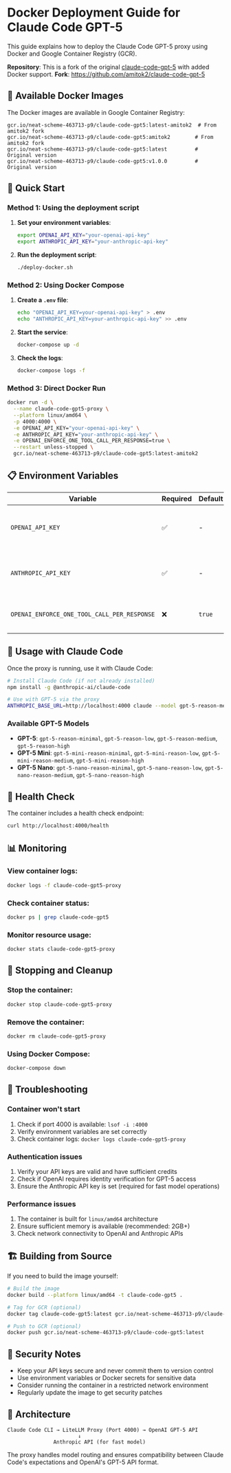 # Docker Deployment Guide for Claude Code GPT-5

This guide explains how to deploy the Claude Code GPT-5 proxy using Docker and Google Container Registry (GCR).

**Repository**: This is a fork of the original [claude-code-gpt-5](https://github.com/teremterem/claude-code-gpt-5) with added Docker support.
**Fork**: https://github.com/amitok2/claude-code-gpt-5

## 🐳 Available Docker Images

The Docker images are available in Google Container Registry:

```
gcr.io/neat-scheme-463713-p9/claude-code-gpt5:latest-amitok2  # From amitok2 fork
gcr.io/neat-scheme-463713-p9/claude-code-gpt5:amitok2        # From amitok2 fork
gcr.io/neat-scheme-463713-p9/claude-code-gpt5:latest         # Original version
gcr.io/neat-scheme-463713-p9/claude-code-gpt5:v1.0.0         # Original version
```

## 🚀 Quick Start

### Method 1: Using the deployment script

1. **Set your environment variables**:
   ```bash
   export OPENAI_API_KEY="your-openai-api-key"
   export ANTHROPIC_API_KEY="your-anthropic-api-key"
   ```

2. **Run the deployment script**:
   ```bash
   ./deploy-docker.sh
   ```

### Method 2: Using Docker Compose

1. **Create a `.env` file**:
   ```bash
   echo "OPENAI_API_KEY=your-openai-api-key" > .env
   echo "ANTHROPIC_API_KEY=your-anthropic-api-key" >> .env
   ```

2. **Start the service**:
   ```bash
   docker-compose up -d
   ```

3. **Check the logs**:
   ```bash
   docker-compose logs -f
   ```

### Method 3: Direct Docker Run

```bash
docker run -d \
  --name claude-code-gpt5-proxy \
  --platform linux/amd64 \
  -p 4000:4000 \
  -e OPENAI_API_KEY="your-openai-api-key" \
  -e ANTHROPIC_API_KEY="your-anthropic-api-key" \
  -e OPENAI_ENFORCE_ONE_TOOL_CALL_PER_RESPONSE=true \
  --restart unless-stopped \
  gcr.io/neat-scheme-463713-p9/claude-code-gpt5:latest-amitok2
```

## 📋 Environment Variables

| Variable | Required | Default | Description |
|----------|----------|---------|-------------|
| `OPENAI_API_KEY` | ✅ | - | Your OpenAI API key for GPT-5 access |
| `ANTHROPIC_API_KEY` | ✅ | - | Your Anthropic API key for Claude models |
| `OPENAI_ENFORCE_ONE_TOOL_CALL_PER_RESPONSE` | ❌ | `true` | Enforces single tool calls per response |

## 🔧 Usage with Claude Code

Once the proxy is running, use it with Claude Code:

```bash
# Install Claude Code (if not already installed)
npm install -g @anthropic-ai/claude-code

# Use with GPT-5 via the proxy
ANTHROPIC_BASE_URL=http://localhost:4000 claude --model gpt-5-reason-medium
```

### Available GPT-5 Models

- **GPT-5**: `gpt-5-reason-minimal`, `gpt-5-reason-low`, `gpt-5-reason-medium`, `gpt-5-reason-high`
- **GPT-5 Mini**: `gpt-5-mini-reason-minimal`, `gpt-5-mini-reason-low`, `gpt-5-mini-reason-medium`, `gpt-5-mini-reason-high`
- **GPT-5 Nano**: `gpt-5-nano-reason-minimal`, `gpt-5-nano-reason-low`, `gpt-5-nano-reason-medium`, `gpt-5-nano-reason-high`

## 🏥 Health Check

The container includes a health check endpoint:

```bash
curl http://localhost:4000/health
```

## 📊 Monitoring

### View container logs:
```bash
docker logs -f claude-code-gpt5-proxy
```

### Check container status:
```bash
docker ps | grep claude-code-gpt5
```

### Monitor resource usage:
```bash
docker stats claude-code-gpt5-proxy
```

## 🛑 Stopping and Cleanup

### Stop the container:
```bash
docker stop claude-code-gpt5-proxy
```

### Remove the container:
```bash
docker rm claude-code-gpt5-proxy
```

### Using Docker Compose:
```bash
docker-compose down
```

## 🔧 Troubleshooting

### Container won't start
1. Check if port 4000 is available: `lsof -i :4000`
2. Verify environment variables are set correctly
3. Check container logs: `docker logs claude-code-gpt5-proxy`

### Authentication issues
1. Verify your API keys are valid and have sufficient credits
2. Check if OpenAI requires identity verification for GPT-5 access
3. Ensure the Anthropic API key is set (required for fast model operations)

### Performance issues
1. The container is built for `linux/amd64` architecture
2. Ensure sufficient memory is available (recommended: 2GB+)
3. Check network connectivity to OpenAI and Anthropic APIs

## 🏗️ Building from Source

If you need to build the image yourself:

```bash
# Build the image
docker build --platform linux/amd64 -t claude-code-gpt5 .

# Tag for GCR (optional)
docker tag claude-code-gpt5:latest gcr.io/neat-scheme-463713-p9/claude-code-gpt5:latest

# Push to GCR (optional)
docker push gcr.io/neat-scheme-463713-p9/claude-code-gpt5:latest
```

## 🔐 Security Notes

- Keep your API keys secure and never commit them to version control
- Use environment variables or Docker secrets for sensitive data
- Consider running the container in a restricted network environment
- Regularly update the image to get security patches

## 📝 Architecture

```
Claude Code CLI → LiteLLM Proxy (Port 4000) → OpenAI GPT-5 API
                       ↓
               Anthropic API (for fast model)
```

The proxy handles model routing and ensures compatibility between Claude Code's expectations and OpenAI's GPT-5 API format.
